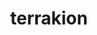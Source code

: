 ---
id: 639
title: terrakion
types: [rock,fighting]
image: https://raw.githubusercontent.com/PokeAPI/sprites/master/sprites/pokemon/639.png
---